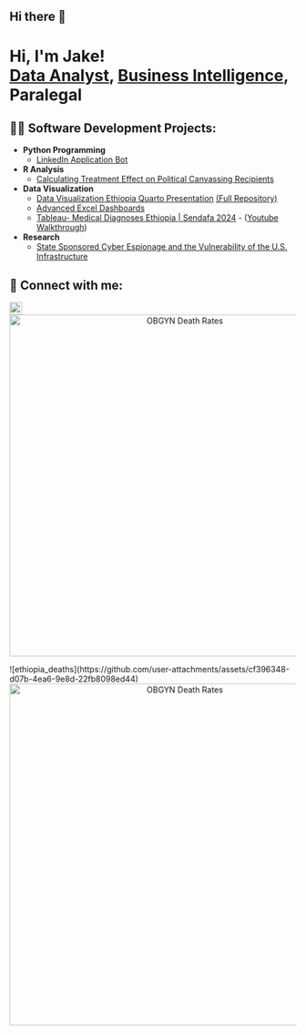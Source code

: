 ## Hi there 👋
<h1>Hi, I'm Jake! <br/><a href="https://github.com/jmullins24">Data Analyst</a>, <a href="https://www.linkedin.com/in/jacob-mullins/">Business Intelligence</a>, Paralegal</a>

<h2>👨‍💻 Software Development Projects:</h2>

- <b>Python Programming</b>
  - [LinkedIn Application Bot](https://github.com/jmullins24/LinkedInApplicationBot)
- <b>R Analysis</b>
  - [Calculating Treatment Effect on Political Canvassing Recipients](https://github.com/jmullins24/R-Analysis/blob/main/README.md)
- <b>Data Visualization</b>
  - [Data Visualization Ethiopia Quarto Presentation](https://raw.githack.com/jmullins24/Ethiopia-Quarto-Presentation/refs/heads/main/Mullins_FinalProjectquartoPres.html#/title-slide) [(Full Repository)](https://github.com/jmullins24/Ethiopia-Quarto-Presentation)
  - [Advanced Excel Dashboards](https://github.com/jmullins24/ExcelDashboard)
  - [Tableau- Medical Diagnoses Ethiopia | Sendafa 2024](https://public.tableau.com/views/ETHWorkbook3_3_25/Dashboard1?:language=en-US&:sid=&:redirect=auth&:display_count=n&:origin=viz_share_link)
                - ([Youtube Walkthrough](https://youtu.be/JZtbAdorBJ8?si=sC67xn5-LzhFN3vS))
- <b>Research</b>
  - [State Sponsored Cyber Espionage and the Vulnerability of the U.S. Infrastructure](https://github.com/jmullins24/EspionagePaper/blob/main/Mullins_Jacob_Intelligence%20Threat.pdf)





<h2> 🤳 Connect with me:</h2>

[<img align="left" alt="Jacob Mullins| LinkedIn" width="22px" src="https://cdn.jsdelivr.net/npm/simple-icons@v3/icons/linkedin.svg" />][linkedin]


[linkedin]: https://www.linkedin.com/in/jacob-mullins
[Shiny]: https://jacobmullins.shinyapps.io/FlexDashboard/
[Tableau]: https://public.tableau.com/app/profile/jacob.mullins/vizzes
<p align="center">
  <img src="https://github.com/user-attachments/assets/bdc219e6-7f61-4e2e-9b59-c925f614cbef" 
       alt="OBGYN Death Rates" 
       width="600px" />
</p>
![ethiopia_deaths](https://github.com/user-attachments/assets/cf396348-d07b-4ea6-9e8d-22fb8098ed44)

<center>
  <img src="https://github.com/user-attachments/assets/bdc219e6-7f61-4e2e-9b59-c925f614cbef" 
       alt="OBGYN Death Rates" 
       width="600px" />
</center>
